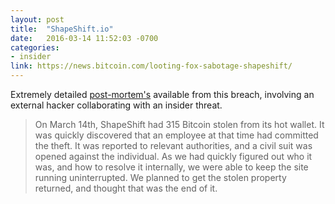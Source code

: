 ```yaml
---
layout: post
title:  "ShapeShift.io"
date:   2016-03-14 11:52:03 -0700
categories:
- insider
link: https://news.bitcoin.com/looting-fox-sabotage-shapeshift/
---
```

Extremely detailed [post-mortem's][1] available from this breach, involving an external hacker collaborating with an insider threat. 

> On March 14th, ShapeShift had 315 Bitcoin stolen from its hot wallet. It was quickly discovered that an employee at that time had committed the theft. It was reported to relevant authorities, and a civil suit was opened against the individual. As we had quickly figured out who it was, and how to resolve it internally, we were able to keep the site running uninterrupted. We planned to get the stolen property returned, and thought that was the end of it.

[1]: https://www.scribd.com/doc/309591980/ShapeShift-Postmortem
